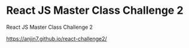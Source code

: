 # React JS Master Class Challenge 2

React JS Master Class Challenge 2

https://anjin7.github.io/react-challenge2/
